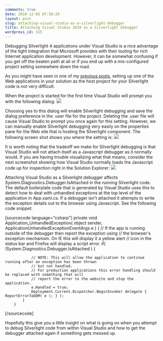```yaml
---
comments: true
date: 2010-12-02 07:50:29
layout: post
slug: attaching-visual-studio-as-a-silverlight-debugger
title: Attaching Visual Studio 2010 as a Silverlight Debugger
wordpress_id: 315
---
```


Debugging Silverlight 4 applications under Visual Studio is a nice advantage of the tight integration that Microsoft provides with their tooling for rich Internet application development. However, it can be somewhat confusing if you get off the beaten path at all or if you end up with a mis-configured project setting somewhere down the road.

As you might have seen in one of my [previous posts](http://crmvoyager.wordpress.com/2010/10/19/silverlight-host-page-for-development-and-debugging/), setting up one of the Web applications in your solution as the host project for your Silverlight code is not very difficult.

When the project is started for the first time Visual Studio will prompt you with the following dialog:
[![](http://crmvoyager.files.wordpress.com/2010/12/warningmessage.png)](http://crmvoyager.files.wordpress.com/2010/12/warningmessage.png)

Choosing yes to this dialog will enable Silverlight debugging and save the dialog preference in the .user file for the project. Deleting the .user file will cause Visual Studio to prompt you once again for this setting. However, we can manually enable Silverlight debugging very easily on the properties pane for the Web site that is hosting the Silverlight component. The following screen shot shows you where the setting is:
[![](http://crmvoyager.files.wordpress.com/2010/12/hostproject.png)](http://crmvoyager.files.wordpress.com/2010/12/hostproject.png)

It is worth noting that the tradeoff we make for Silverlight debugging is that Visual Studio will not attach itself as a Javascript debugger as it normally would. If you are having trouble visualizing what that means, consider the next screenshot showing how Visual Studio normally loads the Javascript code up for inspection right in the Solution Explorer:
[![](http://crmvoyager.files.wordpress.com/2010/12/scriptdebugging.png)](http://crmvoyager.files.wordpress.com/2010/12/scriptdebugging.png)

Attaching Visual Studio as a Silverlight debugger affects System.Diagnostics.Debugger.IsAttached in the running Silverlight code. The default boilerplate code that is generated by Visual Studio uses this to detect how to deal with unhandled exceptions at the top level of the application in App.xaml.cs. If a debugger isn't attached it attempts to write the exception details out to the browser using Javascript. See the following code snippet:

[sourcecode language="csharp"]
	private void Application_UnhandledException( object sender, ApplicationUnhandledExceptionEventArgs e ) {
			// If the app is running outside of the debugger then report the exception using
			// the browser's exception mechanism. On IE this will display it a yellow alert 
			// icon in the status bar and Firefox will display a script error.
			if( !System.Diagnostics.Debugger.IsAttached ) {

				// NOTE: This will allow the application to continue running after an exception has been thrown
				// but not handled. 
				// For production applications this error handling should be replaced with something that will 
				// report the error to the website and stop the application.
				e.Handled = true;
				Deployment.Current.Dispatcher.BeginInvoke( delegate { ReportErrorToDOM( e ); } );
			}
		}
[/sourcecode]

Hopefully this give you a little insight on what is going on when you attempt to debug Silverlight code from within Visual Studio and how to get the debugger attached again if something gets messed up.
